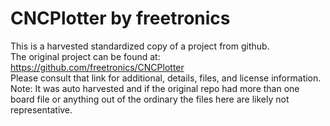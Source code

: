 
# CNCPlotter by freetronics  
This is a harvested standardized copy of a project from github.  
The original project can be found at:  
https://github.com/freetronics/CNCPlotter  
Please consult that link for additional, details, files, and license information.  
Note: It was auto harvested and if the original repo had more than one board file or anything out of the ordinary the files here are likely not representative.  
    